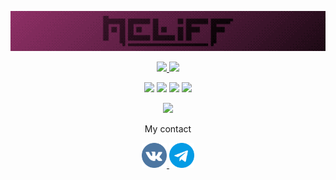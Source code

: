 ![All Text](https://github.com/ncliff-git/screenshots/blob/master/NcliffWallpaper5k_mini.png)

<p align="center">
  <a href="https://github.com/ncliff-git">
    <img height="180em" src="https://github-readme-stats.vercel.app/api?username=ncliff-git&show_icons=true&theme=radical"/>
    <img height="180em" src="https://github-readme-stats.vercel.app/api/top-langs/?username=ncliff-git&layout=compact&theme=radical"/>
  </a>
</p>

<p align="center">
  <img height="35em" src="https://img.shields.io/badge/-C++-8F3066?style=for-the-badge&logo=C%2b%2b"/>
  <img height="35em" src="https://img.shields.io/badge/-C-732753?style=for-the-badge&logo=C"/>
  <img height="35em" src="https://img.shields.io/badge/-Java-571D3F?style=for-the-badge&logo=java"/>
  <img height="35em" src="https://img.shields.io/badge/-bash-3B142B?style=for-the-badge&logo=gnu-bash"/>
</p>
<p align="center">
  <img height="35em" src="https://www.codewars.com/users/ncliff-git/badges/large"/>
</p>
<p align="center">
  My contact
</p>
<p align="center">
  <a href="https://vk.com/m_moonlight_l">
     <img src="https://github.com/ncliff-git/screenshots/blob/master/vk.png" width="40">
  </a>
  <a href="https://t.me/ncliff01">
      <img src="https://github.com/ncliff-git/screenshots/blob/master/telegram.png" width="40">
  </a>
</p>
